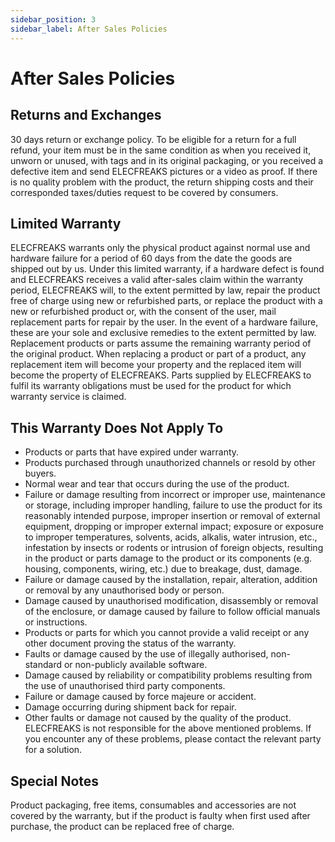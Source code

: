 ```yaml
---
sidebar_position: 3
sidebar_label: After Sales Policies
---
```


# After Sales Policies


## Returns and Exchanges

30 days return or exchange policy. To be eligible for a return for a full refund, your item must be in the same condition as when you received it, unworn or unused, with tags and in its original packaging, or you received a defective item and send ELECFREAKS pictures or a video as proof.
If there is no quality problem with the product, the return shipping costs and their corresponded taxes/duties request to be covered by consumers.

## Limited Warranty

ELECFREAKS warrants only the physical product against normal use and hardware failure for a period of 60 days from the date the goods are shipped out by us.
Under this limited warranty, if a hardware defect is found and ELECFREAKS receives a valid after-sales claim within the warranty period, ELECFREAKS will, to the extent permitted by law, repair the product free of charge using new or refurbished parts, or replace the product with a new or refurbished product or, with the consent of the user, mail replacement parts for repair by the user. In the event of a hardware failure, these are your sole and exclusive remedies to the extent permitted by law.
Replacement products or parts assume the remaining warranty period of the original product.
When replacing a product or part of a product, any replacement item will become your property and the replaced item will become the property of ELECFREAKS.
Parts supplied by ELECFREAKS to fulfil its warranty obligations must be used for the product for which warranty service is claimed.

## This Warranty Does Not Apply To

- Products or parts that have expired under warranty.
- Products purchased through unauthorized channels or resold by other buyers.
- Normal wear and tear that occurs during the use of the product.
- Failure or damage resulting from incorrect or improper use, maintenance or storage, including improper handling, failure to use the product for its reasonably intended purpose, improper insertion or removal of external equipment, dropping or improper external impact; exposure or exposure to improper temperatures, solvents, acids, alkalis, water intrusion, etc., infestation by insects or rodents or intrusion of foreign objects, resulting in the product or parts damage to the product or its components (e.g. housing, components, wiring, etc.) due to breakage, dust, damage.
- Failure or damage caused by the installation, repair, alteration, addition or removal by any unauthorised body or person.
- Damage caused by unauthorised modification, disassembly or removal of the enclosure, or damage caused by failure to follow official manuals or instructions.
- Products or parts for which you cannot provide a valid receipt or any other document proving the status of the warranty.
- Faults or damage caused by the use of illegally authorised, non-standard or non-publicly available software.
- Damage caused by reliability or compatibility problems resulting from the use of unauthorised third party components.
- Failure or damage caused by force majeure or accident.
- Damage occurring during shipment back for repair.
- Other faults or damage not caused by the quality of the product.
  ELECFREAKS is not responsible for the above mentioned problems. If you encounter any of these problems, please contact the relevant party for a solution.

## Special Notes

Product packaging, free items, consumables and accessories are not covered by the warranty, but if the product is faulty when first used after purchase, the product can be replaced free of charge.

